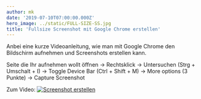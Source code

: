 ```yaml
---
author: mk
date: '2019-07-10T07:00:00.000Z'
hero_image: ../static/FULL-SIZE-SS.jpg
title: 'Fullsize Screenshot mit Google Chrome erstellen'
---
```


Anbei eine kurze Videoanleitung, wie man mit Google Chrome den Bildschirm aufnehmen und Screenshots erstellen kann.

Seite die Ihr aufnehmen wollt öffnen -> Rechtsklick -> Untersuchen (Strg + Umschalt + I) -> Toggle Device Bar (Ctrl + Shift + M) -> More options (3 Punkte) -> Capture Screenshot

Zum Video:
[![Screenshot erstellen](../static/FULL-SIZE-SS.jpg)](https://www.youtube.com/watch?v=TPvkfh_KsnQ)

